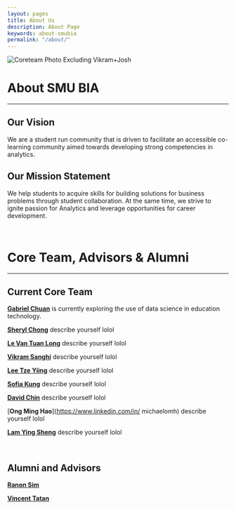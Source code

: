 ```yaml
---
layout: pages
title: About Us
description: About Page
keywords: about-smubia
permalink: "/about/"
---
```


![Coreteam Photo Excluding Vikram+Josh](https://scontent-sit4-1.xx.fbcdn.net/v/t1.0-9/20622323_816108071894671_1241438410484188360_n.jpg?oh=44b0296c13320f1681536900551f17a9&oe=59F3C8CB)

# About SMU BIA
---------

## Our Vision

We are a student run community that is driven to facilitate an accessible co-learning community aimed towards developing strong competencies in analytics.

## Our Mission Statement

We help students to acquire skills for building solutions for business problems through student collaboration. At the same time, we strive to ignite passion for Analytics and leverage opportunities for career development.

<br>

# Core Team, Advisors & Alumni
---------

## Current Core Team

[**Gabriel Chuan**](https://www.linkedin.com/in/gabrielchuan/) is currently exploring the use of data science in education technology.

[**Sheryl Chong**](https://www.linkedin.com/in/sheryl-chong-26406585/) describe yourself lolol

[**Le Van Tuan Long**](https://www.linkedin.com/in/le-van-tuan-long-6512ab92/) describe yourself lolol

[**Vikram Sanghi**](https://www.linkedin.com/in/vikram-sanghi-676168102) describe yourself lolol

[**Lee Tze Yiing**](https://www.linkedin.com/in/lee-tze-yiing-86511b123/) describe yourself lolol

[**Sofia Kung**](https://www.linkedin.com/in/sofiakung/) describe yourself lolol

[**David Chin**](https://www.linkedin.com/in/davidckchin/) describe yourself lolol

[**Ong Ming Hao**](https://www.linkedin.com/in/
michaelomh) describe yourself lolol

[**Lam Ying Sheng**](https://www.linkedin.com/in/yingshenglam/) describe yourself lolol

<br>

## Alumni and Advisors

[**Ranon Sim**](https://www.linkedin.com/in/ranon-sim/)

[**Vincent Tatan**](https://www.linkedin.com/in/vincenttatan/)